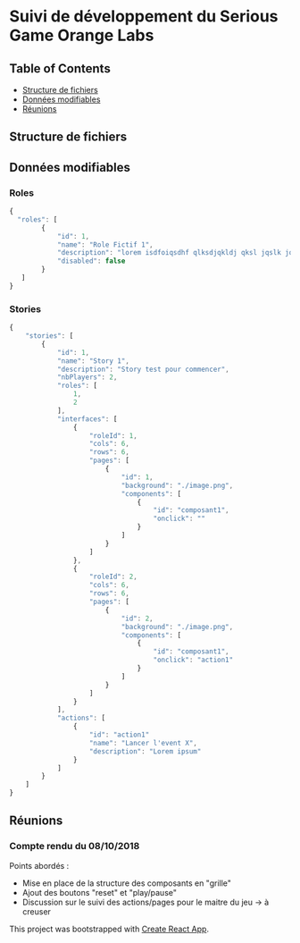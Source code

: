 # Suivi de développement du Serious Game Orange Labs

## Table of Contents

- [Structure de fichiers](#structure-de-fichiers)
- [Données modifiables](#données-modifiables)
- [Réunions](#réunions)


## Structure de fichiers

## Données modifiables
### Roles
```javascript
{
  "roles": [
        {
            "id": 1,
            "name": "Role Fictif 1",
            "description": "lorem isdfoiqsdhf qlksdjqkldj qksl jqslk jqks jqld",
            "disabled": false
        }
   ]
}
```

### Stories
```javascript
{
    "stories": [
        {
            "id": 1,
            "name": "Story 1",
            "description": "Story test pour commencer",
            "nbPlayers": 2,
            "roles": [
                1,
                2
            ],
            "interfaces": [
                {
                    "roleId": 1,
                    "cols": 6,
                    "rows": 6,
                    "pages": [
                        {
                            "id": 1,
                            "background": "./image.png",
                            "components": [
                                {
                                    "id": "composant1",
                                    "onclick": ""
                                }
                            ]
                        }
                    ]
                },
                {
                    "roleId": 2,
                    "cols": 6,
                    "rows": 6,
                    "pages": [
                        {
                            "id": 2,
                            "background": "./image.png",
                            "components": [
                                {
                                    "id": "composant1",
                                    "onclick": "action1"
                                }
                            ]
                        }
                    ]
                }
            ],
            "actions": [
                {
                    "id": "action1"
                    "name": "Lancer l'event X",
                    "description": "Lorem ipsum"
                }
            ]
        }
    ]
}
```
## Réunions

### Compte rendu du 08/10/2018
Points abordés :
- Mise en place de la structure des composants en "grille"
- Ajout des boutons "reset" et "play/pause"
- Discussion sur le suivi des actions/pages pour le maitre du jeu -> à creuser


This project was bootstrapped with [Create React App](https://github.com/facebookincubator/create-react-app).
